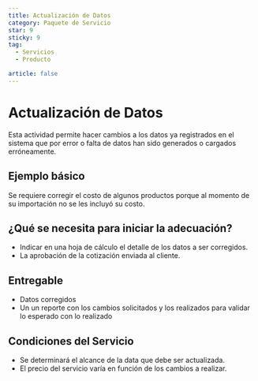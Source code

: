 ```yaml
---
title: Actualización de Datos
category: Paquete de Servicio
star: 9
sticky: 9
tag:
  - Servicios
  - Producto

article: false
---
```

# Actualización de Datos

Esta actividad permite hacer cambios a los datos ya registrados en el sistema que por error o falta de datos han sido generados o cargados erróneamente.

## Ejemplo básico

Se requiere corregir el costo de algunos productos porque al momento de su importación no se les incluyó su costo.

## ¿Qué se necesita para iniciar la adecuación?

- Indicar en una hoja de cálculo el detalle de los datos a ser corregidos.
- La aprobación de la cotización enviada al cliente.

## Entregable

- Datos corregidos
- Un un reporte con los cambios solicitados y los realizados para validar lo esperado con lo realizado

## Condiciones del Servicio

- Se determinará el alcance de la data que debe ser actualizada.
- El precio del servicio varía en función de los cambios a realizar.
